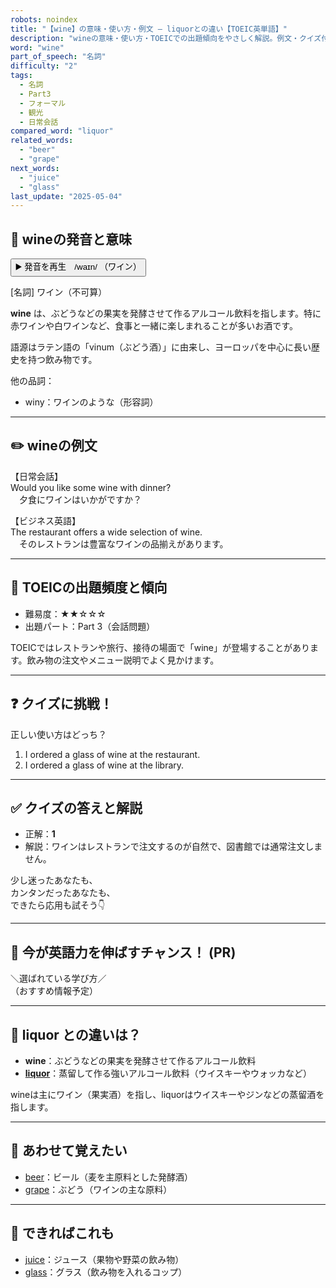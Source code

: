 ```yaml
---
robots: noindex
title: "【wine】の意味・使い方・例文 ― liquorとの違い【TOEIC英単語】"
description: "wineの意味・使い方・TOEICでの出題傾向をやさしく解説。例文・クイズ付きでliquorとの違いもわかりやすく学べます。"
word: "wine"
part_of_speech: "名詞"
difficulty: "2"
tags:
  - 名詞
  - Part3
  - フォーマル
  - 観光
  - 日常会話
compared_word: "liquor"
related_words:
  - "beer"
  - "grape"
next_words:
  - "juice"
  - "glass"
last_update: "2025-05-04"
---
```


## 🔰 wineの発音と意味

<button class="play-audio" onclick="playTTS('wine')">
  <span class="play-audio-main">
    ▶️ 発音を再生　/waɪn/
  </span>
  <span class="play-audio-sub">
    （ワイン）
  </span>
</button>

[名詞] ワイン（不可算）

**wine** は、ぶどうなどの果実を発酵させて作るアルコール飲料を指します。特に赤ワインや白ワインなど、食事と一緒に楽しまれることが多いお酒です。

語源はラテン語の「vinum（ぶどう酒）」に由来し、ヨーロッパを中心に長い歴史を持つ飲み物です。

他の品詞：  
- winy：ワインのような（形容詞）

---

## ✏️ wineの例文

【日常会話】  
Would you like some wine with dinner?  
　夕食にワインはいかがですか？

【ビジネス英語】  
The restaurant offers a wide selection of wine.  
　そのレストランは豊富なワインの品揃えがあります。

---

## 🎯 TOEICの出題頻度と傾向

- 難易度：★★☆☆☆
- 出題パート：Part 3（会話問題）

TOEICではレストランや旅行、接待の場面で「wine」が登場することがあります。飲み物の注文やメニュー説明でよく見かけます。

---

## ❓ クイズに挑戦！

正しい使い方はどっち？

1. I ordered a glass of wine at the restaurant.  
2. I ordered a glass of wine at the library.

---

## ✅ クイズの答えと解説

- 正解：**1**
- 解説：ワインはレストランで注文するのが自然で、図書館では通常注文しません。

少し迷ったあなたも、  
カンタンだったあなたも、  
できたら応用も試そう👇️

---

## 🚀 今が英語力を伸ばすチャンス！ (PR)

<div class="info-center">
＼選ばれている学び方／<br>  
（おすすめ情報予定）
</div>

---

## 🤔  liquor との違いは？

- **wine**：ぶどうなどの果実を発酵させて作るアルコール飲料
- **[liquor](/word/liquor)**：蒸留して作る強いアルコール飲料（ウイスキーやウォッカなど）

wineは主にワイン（果実酒）を指し、liquorはウイスキーやジンなどの蒸留酒を指します。

---

## 🧩 あわせて覚えたい

- [beer](/word/beer)：ビール（麦を主原料とした発酵酒）
- [grape](/word/grape)：ぶどう（ワインの主な原料）

---

## 📖 できればこれも

- [juice](/word/juice)：ジュース（果物や野菜の飲み物）
- [glass](/word/glass)：グラス（飲み物を入れるコップ）

<!-- cvid: aid44_bid31 -->
